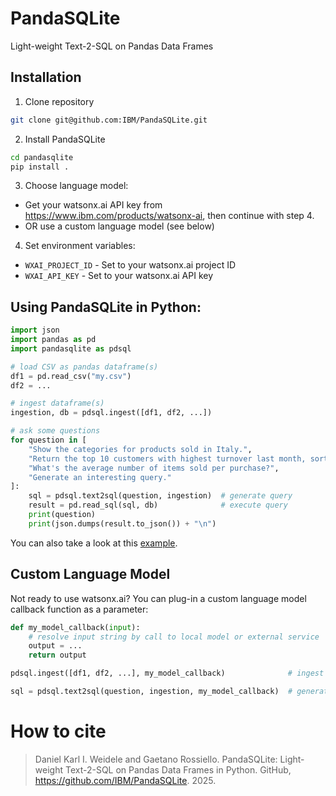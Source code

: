 # PandaSQLite
Light-weight Text-2-SQL on Pandas Data Frames

## Installation 

1. Clone repository
```bash
git clone git@github.com:IBM/PandaSQLite.git
```

2. Install PandaSQLite
```bash
cd pandasqlite
pip install .
```

3. Choose language model:

- Get your watsonx.ai API key from https://www.ibm.com/products/watsonx-ai, then continue with step 4.
- OR use a custom language model (see below)

4. Set environment variables:
- `WXAI_PROJECT_ID` - Set to your watsonx.ai project ID
- `WXAI_API_KEY` - Set to your watsonx.ai API key

## Using PandaSQLite in Python:

```python
import json
import pandas as pd
import pandasqlite as pdsql

# load CSV as pandas dataframe(s)
df1 = pd.read_csv("my.csv")
df2 = ...

# ingest dataframe(s)
ingestion, db = pdsql.ingest([df1, df2, ...])

# ask some questions
for question in [
    "Show the categories for products sold in Italy.",
    "Return the top 10 customers with highest turnover last month, sorted alphabetically by last name.",
    "What's the average number of items sold per purchase?",
    "Generate an interesting query."
]:
    sql = pdsql.text2sql(question, ingestion)  # generate query
    result = pd.read_sql(sql, db)              # execute query
    print(question)
    print(json.dumps(result.to_json()) + "\n")
```

You can also take a look at this [example](https://github.com/IBM/PandaSQLite/blob/main/test.py).

## Custom Language Model
Not ready to use watsonx.ai? You can plug-in a custom language model callback function as a parameter:

```python
def my_model_callback(input):
    # resolve input string by call to local model or external service
    output = ...
    return output

pdsql.ingest([df1, df2, ...], my_model_callback)              # ingest with custom model

sql = pdsql.text2sql(question, ingestion, my_model_callback)  # generate query with custom model
``` 

# How to cite
> Daniel Karl I. Weidele and Gaetano Rossiello. PandaSQLite: Light-weight Text-2-SQL on Pandas Data Frames in Python. GitHub, https://github.com/IBM/PandaSQLite. 2025.


